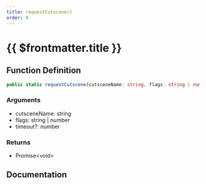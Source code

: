 ```yaml
---
title: requestCutscene()
order: 0
---
```


# {{ $frontmatter.title }}

## Function Definition

```ts
public static requestCutscene(cutsceneName: string, flags: string | number, timeout?: number): Promise<void>;
```

### Arguments

* cutsceneName: string
* flags: string | number
* timeout?: number

### Returns

* Promise\<void\>

## Documentation

<!--@include: ./parts/requestCutscene.md-->
